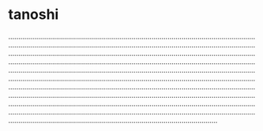 # tanoshi

.................................................................................................................................................................................................................................................................................................................................................................................................................................................................................................................................................................................................................................................................................................................................................................................................................................................................................................................................................................................................................................................................................................................................................................................................................................................................................................................................................................................................